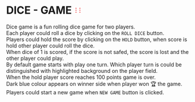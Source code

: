 # DICE - GAME <img align="leftt" src="images/dice-6.png" width="20px" hight="20px" /> 

Dice game is a fun rolling dice game for two players.\
Each player could roll a dice by clicking on the `ROLL DICE` button.\
Players could hold the score by clicking on the `HOLD` button, when score is hold other player could roll the dice.\
When dice of 1 is scored, if the score is not safed, the score is lost and the other player could play.\
By default game starts with play one turn. Which player turn is could be distinguished with highlighted background on the player field.\
When the hold player score reaches 100 points game is over.\
Dark blue colour appears on winner side when player won 🏆 the game.\
Players could start a new game when `NEW GAME` button is clicked.


